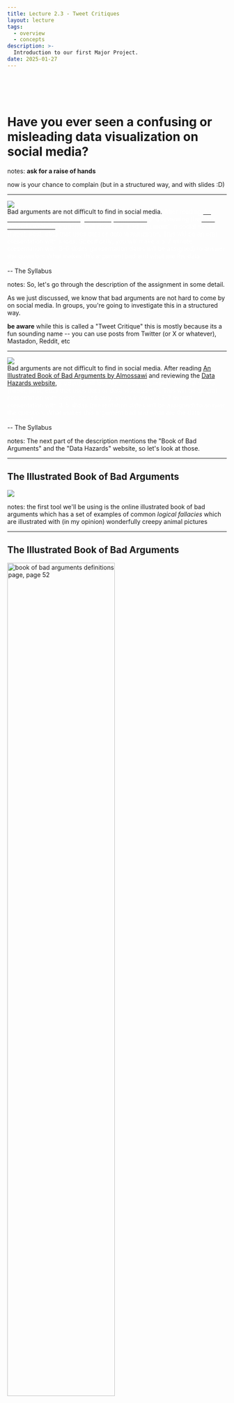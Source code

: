 ```yaml
---
title: Lecture 2.3 - Tweet Critiques
layout: lecture
tags:
  - overview
  - concepts
description: >-
  Introduction to our first Major Project.
date: 2025-01-27
---
```


<br><br><br>

# Have you ever seen a confusing or misleading data visualization on social media?

notes:
**ask for a raise of hands**

now is your chance to complain (but in a structured way, and with slides :D)

---

<div class="left">
<!--
<img src="https://i.imgflip.com/2ez4f8.jpg">
-->
<img src="https://pbs.twimg.com/media/F4RtN9HWgAAhYUG.png">
</div>

<div float='right' text-align='left'>
Bad arguments are not difficult to find in social media. <font color="#FFFFFF"> After reading <a href="https://bookofbadarguments.com/"><font color="#FFFFFF">An Illustrated Book of Bad Arguments by Almossawi</font></a> and reviewing the <a href="https://datahazards.com/labels.html"><font color="#FFFFFF">Data Hazards website</font></a>, students will identify a "bad argument" in social media (tweet, post, etc.) that uses data or data visualization. This will be an oral presentation with slides. Specifically, you will make a 5-7 minute presentation with 3–5 slides (presentation dates will be assigned) to answer the question: What makes this argument bad and what are the data hazards?</font>
</div>
<div class='right'>
-- The Syllabus
</div>

notes:
So, let's go through the description of the assignment in some detail.

As we just discussed, we know that bad arguments are not hard to come by on social media.  In groups, you're going to investigate this in a structured way.

**be aware** while this is called a "Tweet Critique" this is mostly because its a fun sounding name -- you can use posts from Twitter (or X or whatever), Mastadon, Reddit, etc

---

<div class="left">
<!--
<img src="https://i.imgflip.com/2ez4f8.jpg">
-->
<img src="https://pbs.twimg.com/media/F4RtN9HWgAAhYUG.png">
</div>

<div float='right' text-align='left'>
Bad arguments are not difficult to find in social media.  After reading <a href="https://bookofbadarguments.com/">An Illustrated Book of Bad Arguments by Almossawi</a> and reviewing the <a href="https://datahazards.com/labels.html">Data Hazards website</a>, <font color="#FFFFFF">students will identify a "bad argument" in social media (tweet, post, etc.) that uses data or data visualization. This will be an oral presentation with slides. Specifically, you will make a 5-7 minute presentation with 3–5 slides (presentation dates will be assigned) to answer the question: What makes this argument bad and what are the data hazards?</font>
</div>
<div class='right'>
-- The Syllabus
</div>

notes:
The next part of the description mentions the "Book of Bad Arguments" and the "Data Hazards" website, so let's look at those.

---

## The Illustrated Book of Bad Arguments

<img src="https://bookofbadarguments.com/images/1.jpg">

notes:
the first tool we'll be using is the online illustrated book of bad arguments which has a set of examples of common *logical fallacies* which are illustrated with (in my opinion) wonderfully creepy animal pictures

---

## The Illustrated Book of Bad Arguments

<img src="images/bookOfBadArg/definition_p52_1.png" alt="book of bad arguments definitions page, page 52" width=70%>

[https://bookofbadarguments.com](https://bookofbadarguments.com)

notes:
be sure to check out the back few pages of the book in order to see some important definitions, including...

---

## The Illustrated Book of Bad Arguments

<img src="images/bookOfBadArg/definition_p52_2.png" alt="book of bad arguments definitions page, page 52, highlighted" width=70%>

[https://bookofbadarguments.com](https://bookofbadarguments.com)

notes:
... the logical fallacies you'll want to draw from to see which apply to your particular "tweet".  These are basically an error in reasoning which leads to a faulty argument (see their formal definition of an argument)...

---

## The Illustrated Book of Bad Arguments

<img src="images/bookOfBadArg/definition_p52_3.png" alt="book of bad arguments definitions page, page 52, different highlights" width=70%>

[https://bookofbadarguments.com](https://bookofbadarguments.com)

notes:
... there are many reasons that one can make an error in reasoning including **read the list** and this book gives a quick overview of several common errors.

---

## Data Hazard Labels

<div class='left'>
<img src="images/dataHazardLabels/automates_decisions.png" alt="the automates decisions label" width=70%>
</div>

<div class='right'>
<img src="images/dataHazardLabels/risk_to_privacy.png" alt="the risk to privacy label" width=70%>
</div>

[https://datahazards.com/labels.html](https://datahazards.com/labels.html)

notes:
In addition to logical fallacies, you'll be pulling from the Data Hazards Labels, which have direct implications for using data in various ways, including in visualizations aimed at the public on social media. 

Here are just two examples **read** but there are several others which might apply to the data shown in your chosen social media post.

---

<div class="left">
<!--
<img src="https://i.imgflip.com/2ez4f8.jpg">
-->
<img src="https://pbs.twimg.com/media/F4RtN9HWgAAhYUG.png">
</div>

<div float='right' text-align='left'>
Bad arguments are not difficult to find in social media.  After reading <a href="https://bookofbadarguments.com/">An Illustrated Book of Bad Arguments by Almossawi</a> and reviewing the <a href="https://datahazards.com/labels.html">Data Hazards website</a>, <font color="#FFFFFF">students will identify a "bad argument" in social media (tweet, post, etc.) that uses data or data visualization. This will be an oral presentation with slides. Specifically, you will make a 5-7 minute presentation with 3–5 slides (presentation dates will be assigned) to answer the question: What makes this argument bad and what are the data hazards?</font>
</div>
<div class='right'>
-- The Syllabus
</div>

notes:
Ok, so coming back to the assignment description...

---

<div class="left">
<!--
<img src="https://i.imgflip.com/2ez4f8.jpg">
-->
<img src="https://pbs.twimg.com/media/F4RtN9HWgAAhYUG.png">
</div>

<div float='right' text-align='left'>
Bad arguments are not difficult to find in social media.  After reading <a href="https://bookofbadarguments.com/">An Illustrated Book of Bad Arguments by Almossawi</a> and reviewing the <a href="https://datahazards.com/labels.html">Data Hazards website</a>, students will identify a "bad argument" in social media (tweet, post, etc.) that uses data or data visualization. <font color="#FFFFFF">This will be an oral presentation with slides. Specifically, you will make a 5-7 minute presentation with 3–5 slides (presentation dates will be assigned) to answer the question: What makes this argument bad and what are the data hazards?</font>
</div>
<div class='right'>
-- The Syllabus
</div>

notes:
... after reading the Book of Bad Arguments and the Data Hazards Labels, you'll have a better idea of what you are looking for for your particular "bad argument" social media post.   

You just need to find one post using data or a data visualization -- but be sure to check the rubric for the assignment as this will likely be easier to do with a post that has some data visualization in the tweet

---

<div class="left">
<!--
<img src="https://i.imgflip.com/2ez4f8.jpg">
-->
<img src="https://pbs.twimg.com/media/F4RtN9HWgAAhYUG.png">
</div>

<div float='right' text-align='left'>
Bad arguments are not difficult to find in social media.  After reading <a href="https://bookofbadarguments.com/">An Illustrated Book of Bad Arguments by Almossawi</a> and reviewing the <a href="https://datahazards.com/labels.html">Data Hazards website</a>, students will identify a "bad argument" in social media (tweet, post, etc.) that uses data or data visualization. This will be an oral presentation with slides. Specifically, you will make a 5-7 minute presentation with 3–5 slides (presentation dates will be assigned) <font color="#FFFFFF">to answer the question: What makes this argument bad and what are the data hazards?</font>
</div>
<div class='right'>
-- The Syllabus
</div>

notes:
After finding your post with the "bad argument" viz, you'll make a presentation with your group with roughly 3-5 slides, over about 5-7 minutes which...

---

<style>
  .img {
  border-radius: 5px; 
  border-bottom-width:50px;
  border-style: solid;
  border-color: white;
  margin: auto;
  background:white;
}
</style>

<div class="left">
<!--
<img src="https://i.imgflip.com/2ez4f8.jpg">
-->
<div class="img margin">
<img src="https://pbs.twimg.com/media/F4RtN9HWgAAhYUG.png">
</div>
</div>

<div float='right' text-align='left'>
Bad arguments are not difficult to find in social media.  After reading <a href="https://bookofbadarguments.com/">An Illustrated Book of Bad Arguments by Almossawi</a> and reviewing the <a href="https://datahazards.com/labels.html">Data Hazards website</a>, students will identify a "bad argument" in social media (tweet, post, etc.) that uses data or data visualization. This will be an oral presentation with slides. Specifically, you will make a 5-7 minute presentation with 3–5 slides (presentation dates will be assigned) to answer the question: What makes this argument bad and what are the data hazards?
</div>
<div class='right'>
-- The Syllabus
</div>

notes:
... clearly demonstrates what makes the argument bad (i.e. which logical fallacy(s) are present) and which data hazard(s) are at play?

---

## Example

<!--
<img src="images/badtweets/example1.jpg" width=50%>
-->

<img src="https://64.media.tumblr.com/c4fb35ecea0f97aee6d2c9fb30e34448/84517b53972b0daa-31/s1280x1920/16fbaf109180423cab2b9410f50027fd7a20fd2b.jpg" width=50% alt="tweet from: https://x.com/BetMGM/status/1472977046552956932">

notes:
so this is a very silly and albeit moderately creepy example, but let's ask some questions:

**ask these**

What do we think the poster is trying to show with this visualization?

What do we think is wrong about this visualization?  What is misleading?

What do we think might be the motivations behind the poster of this visualization?  In general, we want to be careful trying to understand the motivations of individuals, but this is a corporation's post so it's worth thinking about the motivations here.

---

<style>
  .container {
 display: grid;
 align-items: center; 
 grid-template-columns: 1fr 1fr;
 column-gap: 5px;
}

img {
  max-width: 100%;
  max-height:100%;
}

</style>

<div class="container">
  <div class="image">
    <img src="https://64.media.tumblr.com/c4fb35ecea0f97aee6d2c9fb30e34448/84517b53972b0daa-31/s1280x1920/16fbaf109180423cab2b9410f50027fd7a20fd2b.jpg" width=75% alt="tweet from: https://x.com/BetMGM/status/1472977046552956932">
  </div>
  <div class="text">
    <u>Appeal to Irrelevant Authority</u>
    <ul>
      <li>The graphic comes from a fairly large company, giving it an air of authority.</li>
      <li>There is no citation on the tweet description for the data or how it was collected.</li>
    </ul>
  </div>
</div>


notes:
there are several bad arguments that might fit for this one, but an example could be the "Appeal to Irrelevant Authority":
* the graphic is posted by a large betting company
* there is also no citation for the data -- you are just supposed to believe them when they tell you this info


---

## Step by step, students will:

notes:
in summary, for this assignment in your groups you will...

---

## Step by step, students will:
1. identify a "bad argument" in social media (tweet, post, etc.) that uses data or data visualization,

notes:
**read**

---

## Step by step, students will:
1. identify a "bad argument" in social media (tweet, post, etc.) that uses data or data visualization,
2. make a copy of it (with proper citation of authorship, where found, when posted),

notes:
**read**

---

## Step by step, students will:
1. identify a "bad argument" in social media (tweet, post, etc.) that uses data or data visualization,
2. make a copy of it (with proper citation of authorship, where found, when posted),
3. explain what makes it a bad argument (logical fallacies *and* data hazards present), and

notes:
**read**

---

## Step by step, students will:
1. identify a "bad argument" in social media (tweet, post, etc.) that uses data or data visualization,
2. make a copy of it (with proper citation of authorship, where found, when posted),
3. explain what makes it a bad argument (logical fallacies *and* data hazards present), and
4. analyze the tweet (words, image, source, context, etc.) in a 5-7 minute in-class presentation.


notes:
**read**

---

## Step by step, students will:
1. identify a "bad argument" in social media (tweet, post, etc.) that uses data or data visualization,
2. make a copy of it (with proper citation of authorship, where found, when posted),
3. explain what makes it a bad argument (logical fallacies *and* data hazards present), and
4. analyze the tweet (words, image, source, context, etc.) in a 5-7 minute in-class presentation.

Please include the original tweet in your paper or presentation slides.


notes:
**read**

---

## Tweet Critiques: Things we’re looking for

notes:
if you check out the rubric for this assignment (it is linked on Canvas), you'll see there are a few things we are looking for

---

## Tweet Critiques: Things we’re looking for

1. Clarity: Is the bad argument clearly explained? 

notes:
First, you want to fully be able to explain the argument that is being made in the social media post you are showing.

How will you make sure your audience is following this?

---

## Tweet Critiques: Things we’re looking for

1. Clarity: Is the bad argument clearly explained? 
1. Data visualization: is the problematic visualization included and explained? 

notes:
You will also want to make sure your audience (us) can fully follow *why* the visualization is problematic.

This can be tricky with confusing visualizations, so you will have to spend some some time carefully considering how you'll make the issues with the confusing visualization clear to your audience. 

---

## Tweet Critiques: Things we’re looking for

1. Clarity: Is the bad argument clearly explained? 
1. Data visualization: is the problematic visualization included and explained? 
1. Analysis: Is the bad argument analyzed, in relation to the categories of bad arguments from Almossawi and anything else that makes this bad? 

notes:
You'll want to clearly explain which of the logical fallacies apply to your chosen social media post.

---

## Tweet Critiques: Things we’re looking for

1. Clarity: Is the bad argument clearly explained? 
1. Data visualization: is the problematic visualization included and explained? 
1. Analysis: Is the bad argument analyzed, in relation to the categories of bad arguments from Almossawi and anything else that makes this bad? 
1. Analysis: Is the appropriate Data Hazard Label discussed in relation to the data used in the visualization presented? 

notes:
You'll also want to pick out which of the data hazard labels apply to your post as well.

---

## Tweet Critiques: Things we’re looking for

1. Clarity: Is the bad argument clearly explained? 
1. Data visualization: is the problematic visualization included and explained? 
1. Analysis: Is the bad argument analyzed, in relation to the categories of bad arguments from Almossawi and anything else that makes this bad? 
1. Analysis: Is the appropriate Data Hazard Label discussed in relation to the data used in the visualization presented? 
1. Audience engagement: Is there a clear strategy for engaging the audience in the presentation? 

notes:
Finally, we want you to think a bit about how to keep your audience engaged in your presentation.

We'll talk about specific strategies as we go along in the class, but we want you to start thinking about this now.

---

## Tweet Critiques: Things we’re looking for

1. Clarity: Is the bad argument clearly explained? 
1. Data visualization: is the problematic visualization included and explained? 
1. Analysis: Is the bad argument analyzed, in relation to the categories of bad arguments from Almossawi and anything else that makes this bad? 
1. Analysis: Is the appropriate Data Hazard Label discussed in relation to the data used in the visualization presented? 
1. Audience engagement: Is there a clear strategy for engaging the audience in the presentation? 

Please see the rubric linked on the assignment on Canvas for more details.

notes:


---

## Final Data Stories -- Building Block Assignments

<style>
.table_component {
    overflow: auto;
    width: 100%;
}

.table_component table {
    border: 0px none #dededf;
    height: 100%;
    width: 100%;
    table-layout: fixed;
    border-collapse: collapse;
    border-spacing: 1px;
    text-align: left;
}

.table_component caption {
    caption-side: top;
    text-align: left;
}

.table_component th {
    border: 1px none #dededf;
    background-color: #eceff1;
    color: #000000;
    padding: 5px;
}

.table_component td {
    border: 1px none #dededf;
    background-color: #ffffff;
    color: #000000;
    padding: 5px;
}
</style>
<div class="table_component" role="region" tabindex="0">
<table border="0">
    <thead>
        <tr>
            <th>Presentation Practice & Skills</th>
            <th>Data Analysis & Viz Tools</th>
            <th>Story Structure & Theory</th>
        </tr>
    </thead>
    <tbody>
        <tr>
            <td>&bull; MP1: Tweet Critique</td>
            <td>&bull; MiP1: Google Data Studio (GDS)</td>
            <td>&bull; Readings (theory)</td>
        </tr>
        <tr>
            <td>&bull; MiP3: Community Data Story</td>
            <td>&bull; In class activities (PowerBI/GDS)</td>
            <td>&bull; In class activities (structure/theory practice)</td>
        </tr>
        <tr>
            <td></td>
            <td>&bull; MiP2: Viz for Villiany (GDS/PowerBI)</td>
            <td>&bull; MiP4: Twine storyboarding</td>
        </tr>
    </tbody>
</table>
</div>

* MP = Major Project (expect significant out-of-class time)
* MiP = Minor Project (some in class/some out of class time)

notes:
just to situate ourselves, if we remember how we are using these assignments to scaffold ourselves to the final data story...

---

## Final Data Stories -- Building Block Assignments

<style>
.table_component {
    overflow: auto;
    width: 100%;
}

.table_component table {
    border: 0px none #dededf;
    height: 100%;
    width: 100%;
    table-layout: fixed;
    border-collapse: collapse;
    border-spacing: 1px;
    text-align: left;
}

.table_component caption {
    caption-side: top;
    text-align: left;
}

.table_component th {
    border: 1px none #dededf;
    background-color: #eceff1;
    color: #000000;
    padding: 5px;
}

.table_component td {
    border: 1px none #dededf;
    background-color: #ffffff;
    color: #000000;
    padding: 5px;
}
</style>
<div class="table_component" role="region" tabindex="0">
<table border="0">
    <thead>
        <tr>
            <th>Presentation Practice & Skills</th>
            <th>Data Analysis & Viz Tools</th>
            <th>Story Structure & Theory</th>
        </tr>
    </thead>
    <tbody>
        <tr>
            <td>&bull; <font color='red'>MP1: Tweet Critique</font></td>
            <td>&bull; MiP1: Google Data Studio (GDS)</td>
            <td>&bull; Readings (theory)</td>
        </tr>
        <tr>
            <td>&bull; MiP3: Community Data Story</td>
            <td>&bull; In class activities (PowerBI/GDS)</td>
            <td>&bull; In class activities (structure/theory practice)</td>
        </tr>
        <tr>
            <td></td>
            <td>&bull; MiP2: Viz for Villiany (GDS/PowerBI)</td>
            <td>&bull; MiP4: Twine storyboarding</td>
        </tr>
    </tbody>
</table>
</div>

* MP = Major Project (expect significant out-of-class time)
* MiP = Minor Project (some in class/some out of class time)

notes:
the tweet critique is our first opportunity to get some practice giving presentations

this assignment is not only a way for you all to start thinking critically about data viz you see "out in the wild" but also an opportunity for the instructional team to give you feedback on your presentation style and structure, so please do look over the written feedback your group will get with this assignment

---

## Logistics

notes:

to wrap up, a few logistics we need to keep in mind...

---

## Logistics

* In groups (more on that in a moment)


notes:

... these presentations will be in groups -- more on how those groups will be formed in a moment ...

---

## Logistics

* In groups (more on that in a moment)
* Your group will be assigned a presentation day Week 5 - Week 8


notes:

your group will be given a day to present your 5-7 minute talk sometime between Week 5 and Week 8

we can shift a bit if you need to swap with a group, but that will be easier to do right after we assign groups, and we'll have less wiggle-room to move folks around later in the course

---

## Logistics

* In groups (more on that in a moment)
* Your group will be assigned a presentation day Week 5 - Week 8
* One member of your group will need to connect their computer to the classroom displays -- HDMI (bring adapter!)


notes:

be sure you can connect your computer to the screens up here -- this will be done with an HDMI connector

myself and the TA will try to remember to bring a dongle, but please don't depend on it -- better to have more dongles than none!

---

## Logistics

* In groups (more on that in a moment)
* Your group will be assigned a presentation day Week 5 - Week 8
* One member of your group will need to connect their computer to the classroom displays -- HDMI (bring adapter!)
* Turn in slides the day you present

notes:
you will upload your slides on the day you present as part of your submission

---

## Logistics

* In groups (more on that in a moment)
* Your group will be assigned a presentation day Week 5 - Week 8
* One member of your group will need to connect their computer to the classroom displays -- HDMI (bring adapter!)
* Turn in slides the day you present
* There will be a sign up sheet -- no duplicate posts!

notes:
once we have folks sorted into groups, we'll open a sign-up sheet for your bad social media post -- be sure to check the URLs of what other folks have posted as we won't allow duplicates!

**pause here** -- besides questions about how groups will be formed, which we'll talk about next, are there any questions?